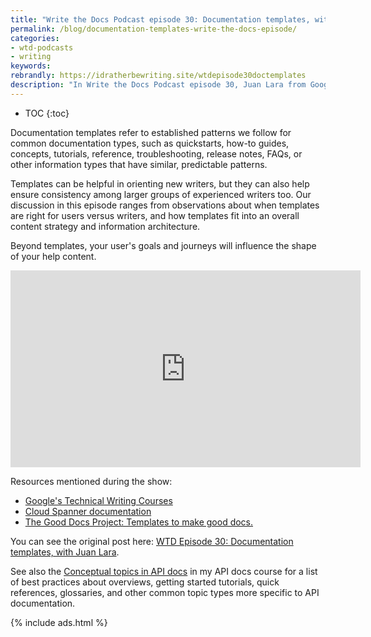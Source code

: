 ```yaml
---
title: "Write the Docs Podcast episode 30: Documentation templates, with Juan Lara"
permalink: /blog/documentation-templates-write-the-docs-episode/
categories:
- wtd-podcasts
- writing
keywords:
rebrandly: https://idratherbewriting.site/wtdepisode30doctemplates
description: "In Write the Docs Podcast episode 30, Juan Lara from Google joins us for a lively discussion about documentation templates."
---
```


* TOC
{:toc}

Documentation templates refer to established patterns we follow for common documentation types, such as quickstarts, how-to guides, concepts, tutorials, reference, troubleshooting, release notes, FAQs, or other information types that have similar, predictable patterns.

Templates can be helpful in orienting new writers, but they can also help ensure consistency among larger groups of experienced writers too. Our discussion in this episode ranges from observations about when templates are right for users versus writers, and how templates fit into an overall content strategy and information architecture.

Beyond templates, your user's goals and journeys will influence the shape of your help content.

<iframe width="560" height="315" src="https://www.youtube.com/embed/9F_uvncrVLw" frameborder="0" allow="accelerometer; autoplay; encrypted-media; gyroscope; picture-in-picture" allowfullscreen></iframe>

Resources mentioned during the show:

* [Google's Technical Writing Courses](https://developers.google.com/tech-writing)
* [Cloud Spanner documentation](https://cloud.google.com/spanner/docs)
* [The Good Docs Project: Templates to make good docs.](https://thegooddocsproject.dev/)

You can see the original post here: [WTD Episode 30: Documentation templates, with Juan Lara](https://podcast.writethedocs.org/2020/07/19/episode-30-documentation-templates/).

See also the [Conceptual topics in API docs](/learnapidoc/docconceptual.html) in my API docs course for a list of best practices about overviews, getting started tutorials, quick references, glossaries, and other common topic types more specific to API documentation.

{% include ads.html %}
